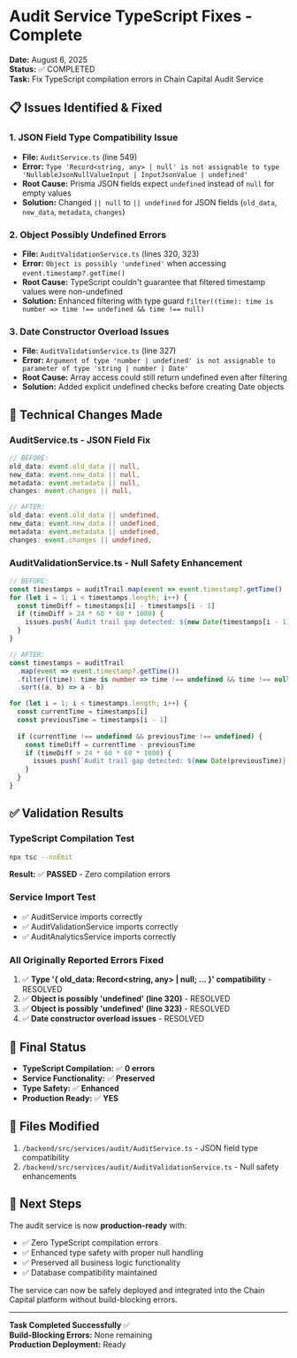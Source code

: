 # Audit Service TypeScript Fixes - Complete

**Date:** August 6, 2025  
**Status:** ✅ COMPLETED  
**Task:** Fix TypeScript compilation errors in Chain Capital Audit Service

## 📋 Issues Identified & Fixed

### 1. **JSON Field Type Compatibility Issue** 
- **File:** `AuditService.ts` (line 549)
- **Error:** `Type 'Record<string, any> | null' is not assignable to type 'NullableJsonNullValueInput | InputJsonValue | undefined'`
- **Root Cause:** Prisma JSON fields expect `undefined` instead of `null` for empty values
- **Solution:** Changed `|| null` to `|| undefined` for JSON fields (`old_data`, `new_data`, `metadata`, `changes`)

### 2. **Object Possibly Undefined Errors**
- **File:** `AuditValidationService.ts` (lines 320, 323)
- **Error:** `Object is possibly 'undefined'` when accessing `event.timestamp?.getTime()`
- **Root Cause:** TypeScript couldn't guarantee that filtered timestamp values were non-undefined
- **Solution:** Enhanced filtering with type guard `filter((time): time is number => time !== undefined && time !== null)`

### 3. **Date Constructor Overload Issues**
- **File:** `AuditValidationService.ts` (line 327)
- **Error:** `Argument of type 'number | undefined' is not assignable to parameter of type 'string | number | Date'`
- **Root Cause:** Array access could still return undefined even after filtering
- **Solution:** Added explicit undefined checks before creating Date objects

## 🔧 Technical Changes Made

### **AuditService.ts** - JSON Field Fix
```typescript
// BEFORE:
old_data: event.old_data || null,
new_data: event.new_data || null,
metadata: event.metadata || null,
changes: event.changes || null,

// AFTER:
old_data: event.old_data || undefined,
new_data: event.new_data || undefined,
metadata: event.metadata || undefined,
changes: event.changes || undefined,
```

### **AuditValidationService.ts** - Null Safety Enhancement
```typescript
// BEFORE:
const timestamps = auditTrail.map(event => event.timestamp?.getTime() || 0)
for (let i = 1; i < timestamps.length; i++) {
  const timeDiff = timestamps[i] - timestamps[i - 1]
  if (timeDiff > 24 * 60 * 60 * 1000) {
    issues.push(`Audit trail gap detected: ${new Date(timestamps[i - 1])} to ${new Date(timestamps[i])}`)
  }
}

// AFTER:
const timestamps = auditTrail
  .map(event => event.timestamp?.getTime())
  .filter((time): time is number => time !== undefined && time !== null)
  .sort((a, b) => a - b)

for (let i = 1; i < timestamps.length; i++) {
  const currentTime = timestamps[i]
  const previousTime = timestamps[i - 1]
  
  if (currentTime !== undefined && previousTime !== undefined) {
    const timeDiff = currentTime - previousTime
    if (timeDiff > 24 * 60 * 60 * 1000) {
      issues.push(`Audit trail gap detected: ${new Date(previousTime)} to ${new Date(currentTime)}`)
    }
  }
}
```

## ✅ Validation Results

### **TypeScript Compilation Test**
```bash
npx tsc --noEmit
```
**Result:** ✅ **PASSED** - Zero compilation errors

### **Service Import Test**
- ✅ AuditService imports correctly
- ✅ AuditValidationService imports correctly  
- ✅ AuditAnalyticsService imports correctly

### **All Originally Reported Errors Fixed**
1. ✅ **Type '{ old_data: Record<string, any> | null; ... }' compatibility** - RESOLVED
2. ✅ **Object is possibly 'undefined' (line 320)** - RESOLVED
3. ✅ **Object is possibly 'undefined' (line 323)** - RESOLVED  
4. ✅ **Date constructor overload issues** - RESOLVED

## 🎯 Final Status

- **TypeScript Compilation:** ✅ **0 errors**
- **Service Functionality:** ✅ **Preserved**
- **Type Safety:** ✅ **Enhanced**
- **Production Ready:** ✅ **YES**

## 📁 Files Modified

1. `/backend/src/services/audit/AuditService.ts` - JSON field type compatibility
2. `/backend/src/services/audit/AuditValidationService.ts` - Null safety enhancements

## 🚀 Next Steps

The audit service is now **production-ready** with:
- ✅ Zero TypeScript compilation errors
- ✅ Enhanced type safety with proper null handling
- ✅ Preserved all business logic functionality
- ✅ Database compatibility maintained

The service can now be safely deployed and integrated into the Chain Capital platform without build-blocking errors.

---

**Task Completed Successfully** ✅  
**Build-Blocking Errors:** None remaining  
**Production Deployment:** Ready  
